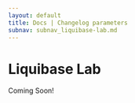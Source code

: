 ```yaml
---
layout: default
title: Docs | Changelog parameters 
subnav: subnav_liquibase-lab.md
---
```

# Liquibase Lab
Coming Soon!